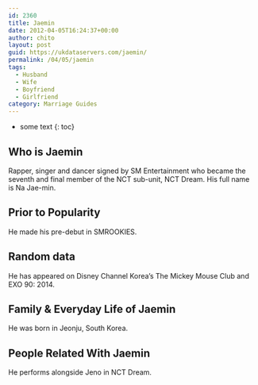 ```yaml
---
id: 2360
title: Jaemin
date: 2012-04-05T16:24:37+00:00
author: chito
layout: post
guid: https://ukdataservers.com/jaemin/
permalink: /04/05/jaemin
tags:
  - Husband
  - Wife
  - Boyfriend
  - Girlfriend
category: Marriage Guides
---
```


* some text
{: toc}


## Who is  Jaemin
                  
                  
                  
Rapper, singer and dancer signed by SM Entertainment who became the seventh and final member of the NCT sub-unit, NCT Dream. His full name is Na Jae-min. 
                  
                
                
                
## Prior to Popularity 
                  
                  
                  
He made his pre-debut in SMROOKIES.
                  
                
                
                
## Random data 
                  
                  
                  
He has appeared on Disney Channel Korea&#8217;s The Mickey Mouse Club and EXO 90: 2014.
                  
                
                
                
## Family & Everyday Life of Jaemin
                  
                  
                  
He was born in Jeonju, South Korea.
                  
                
                
                
## People Related With  Jaemin
                  
                  
                  
He performs alongside Jeno in NCT Dream.
                  
                
              
            
          
          
          
    
    
  
